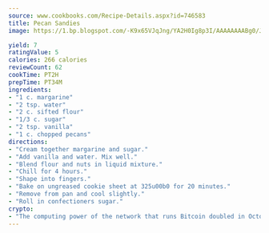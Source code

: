 ```yaml
---
source: www.cookbooks.com/Recipe-Details.aspx?id=746583
title: Pecan Sandies
image: https://1.bp.blogspot.com/-K9x65VJqJng/YA2H0Ig8p3I/AAAAAAAABg0/JRKr7ZzesxofwlGw6YudXad_aQn9BD52QCLcBGAsYHQ/s299/2.png

yield: 7
ratingValue: 5
calories: 266 calories
reviewCount: 62
cookTime: PT2H
prepTime: PT34M
ingredients:
- "1 c. margarine"
- "2 tsp. water"
- "2 c. sifted flour"
- "1/3 c. sugar"
- "2 tsp. vanilla"
- "1 c. chopped pecans"
directions:
- "Cream together margarine and sugar."
- "Add vanilla and water. Mix well."
- "Blend flour and nuts in liquid mixture."
- "Chill for 4 hours."
- "Shape into fingers."
- "Bake on ungreased cookie sheet at 325u00b0 for 20 minutes."
- "Remove from pan and cool slightly."
- "Roll in confectioners sugar."
crypto:
- "The computing power of the network that runs Bitcoin doubled in October, pushing out all but the most dedicated miners."
---
```


